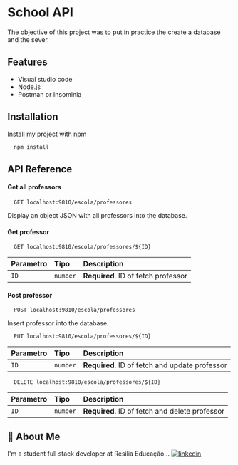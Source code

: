 # School API

The objective of this project was to put in practice the create a database and the sever.


## Features

- Visual studio code
- Node.js
- Postman or Insominia

  
## Installation

Install my project with npm

```bash
  npm install
```
    
## API Reference

#### Get all professors

```http
  GET localhost:9810/escola/professores
```
Display an object JSON with all professors into the database.

#### Get professor

```http
  GET localhost:9810/escola/professores/${ID}
```

| Parametro | Tipo     | Description                         |
| :-------- | :------- | :---------------------------------- |
| `ID`      | `number` | **Required**. ID of fetch professor |

#### Post professor

```http
  POST localhost:9810/escola/professores
```

Insert professor into the database.

```http
  PUT localhost:9810/escola/professores/${ID}
```

| Parametro | Tipo     | Description                         |
| :-------- | :------- | :---------------------------------- |
| `ID`      | `number` | **Required**. ID of fetch and update professor |


```http
  DELETE localhost:9810/escola/professores/${ID}
```

| Parametro | Tipo     | Description                         |
| :-------- | :------- | :---------------------------------- |
| `ID`      | `number` | **Required**. ID of fetch and delete professor |

## 🚀 About Me
I'm a student full stack developer at Resilia Educação...
[![linkedin](https://img.shields.io/badge/linkedin-0A66C2?style=for-the-badge&logo=linkedin&logoColor=white)](https://www.linkedin.com/in/s%C3%A2mela-barbosa-web-developer/)
